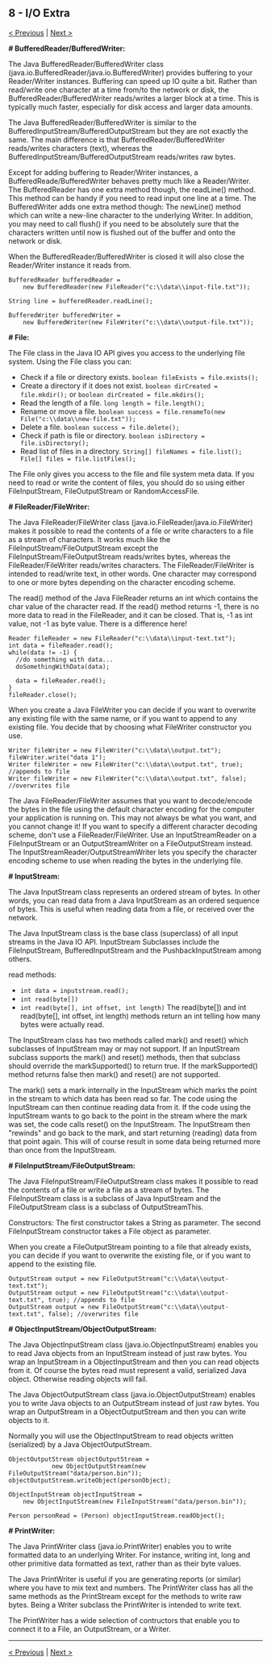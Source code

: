 ## 8 - I/O Extra

[< Previous](./08-io-fundamentals.md) | [Next >](./08-nio2.md)

**# BufferedReader/BufferedWriter:**

The Java BufferedReader/BufferedWriter class (java.io.BufferedReader/java.io.BufferedWriter) provides buffering to your 
Reader/Writer instances. Buffering can speed up IO quite a bit. Rather than read/write one character at a time from/to 
the network or disk, the BufferedReader/BufferedWriter reads/writes a larger block at a time. This is typically much 
faster, especially for disk access and larger data amounts.

The Java BufferedReader/BufferedWriter is similar to the BufferedInputStream/BufferedOutputStream but they are not 
exactly the same. The main difference is that BufferedReader/BufferedWriter reads/writes characters (text), whereas the 
BufferedInputStream/BufferedOutputStream reads/writes raw bytes. 

Except for adding buffering to Reader/Writer instances, a BufferedReade/BufferedWriter behaves pretty much like a 
Reader/Writer. The BufferedReader has one extra method though, the readLine() method. This method can be handy if you 
need to read input one line at a time. The BufferedWriter adds one extra method though: The newLine() method which can 
write a new-line character to the underlying Writer. In addition, you may need to call flush() if you need to be 
absolutely sure that the characters written until now is flushed out of the buffer and onto the network or disk. 

When the BufferedReader/BufferedWriter is closed it will also close the Reader/Writer instance it reads from.

```
BufferedReader bufferedReader = 
    new BufferedReader(new FileReader("c:\\data\\input-file.txt"));

String line = bufferedReader.readLine();

BufferedWriter bufferedWriter = 
    new BufferedWriter(new FileWriter("c:\\data\\output-file.txt"));
```
 
**# File:**

The File class in the Java IO API gives you access to the underlying file system. Using the File class you can:

- Check if a file or directory exists. `boolean fileExists = file.exists();`
- Create a directory if it does not exist. `boolean dirCreated = file.mkdir();` or `boolean dirCreated = file.mkdirs();`
- Read the length of a file. `long length = file.length();`
- Rename or move a file. `boolean success = file.renameTo(new File("c:\\data\\new-file.txt"));`
- Delete a file. `boolean success = file.delete();`
- Check if path is file or directory. `boolean isDirectory = file.isDirectory();`
- Read list of files in a directory. `String[] fileNames = file.list(); File[] files = file.listFiles();`

The File only gives you access to the file and file system meta data. If you need to read or write the content of files, 
you should do so using either FileInputStream, FileOutputStream or RandomAccessFile. 

**# FileReader/FileWriter:**

The Java FileReader/FileWriter class (java.io.FileReader/java.io.FileWriter) makes it possible to read the contents of 
a file or write characters to a file as a stream of characters. It works much like the FileInputStream/FileOutputStream 
except the FileInputStream/FileOutputStream reads/writes bytes, whereas the FileReader/FileWriter reads/writes characters. 
The FileReader/FileWriter is intended to read/write text, in other words. One character may correspond to one or more 
bytes depending on the character encoding scheme. 

The read() method of the Java FileReader returns an int which contains the char value of the character read. If the 
read() method returns -1, there is no more data to read in the FileReader, and it can be closed. That is, -1 as int 
value, not -1 as byte value. There is a difference here! 

```
Reader fileReader = new FileReader("c:\\data\\input-text.txt");
int data = fileReader.read();
while(data != -1) {
  //do something with data...
  doSomethingWithData(data);

  data = fileReader.read();
}
fileReader.close();
```

When you create a Java FileWriter you can decide if you want to overwrite any existing file with the same name, or if 
you want to append to any existing file. You decide that by choosing what FileWriter constructor you use. 

```
Writer fileWriter = new FileWriter("c:\\data\\output.txt");
fileWriter.write("data 1");
Writer fileWriter = new FileWriter("c:\\data\\output.txt", true);  //appends to file
Writer fileWriter = new FileWriter("c:\\data\\output.txt", false); //overwrites file
```

The Java FileReader/FileWriter assumes that you want to decode/encode the bytes in the file using the default character 
encoding for the computer your application is running on. This may not always be what you want, and you cannot change it!
If you want to specify a different character decoding scheme, don't use a FileReader/FileWriter. Use an InputStreamReader 
on a FileInputStream or an OutputStreamWriter on a FileOutputStream instead. The InputStreamReader/OutputStreamWriter 
lets you specify the character encoding scheme to use when reading the bytes in the underlying file. 

**# InputStream:**

The Java InputStream class represents an ordered stream of bytes. In other words, you can read data from a Java 
InputStream as an ordered sequence of bytes. This is useful when reading data from a file, or received over the network.

The Java InputStream class is the base class (superclass) of all input streams in the Java IO API. InputStream 
Subclasses include the FileInputStream, BufferedInputStream and the PushbackInputStream among others.

read methods:

- `int data = inputstream.read();`
- `int read(byte[])`
- `int read(byte[], int offset, int length)`
The read(byte[]) and int read(byte[], int offset, int length) methods return an int telling how many bytes were actually read.

The InputStream class has two methods called mark() and reset() which subclasses of InputStream may or may not support.
If an InputStream subclass supports the mark() and reset() methods, then that subclass should override the markSupported() 
to return true. If the markSupported() method returns false then mark() and reset() are not supported.

The mark() sets a mark internally in the InputStream which marks the point in the stream to which data has been read so 
far. The code using the InputStream can then continue reading data from it. If the code using the InputStream wants to 
go back to the point in the stream where the mark was set, the code calls reset() on the InputStream. The InputStream 
then "rewinds" and go back to the mark, and start returning (reading) data from that point again. This will of course 
result in some data being returned more than once from the InputStream.

**# FileInputStream/FileOutputStream:**

The Java FileInputStream/FileOutputStream class makes it possible to read the contents of a file or write a file as a 
stream of bytes. The FileInputStream class is a subclass of Java InputStream and the FileOutputStream class is a 
subclass of OutputStreamThis. 

Constructors: The first constructor takes a String as parameter. The second FileInputStream constructor takes a File 
object as parameter.

When you create a FileOutputStream pointing to a file that already exists, you can decide if you want to overwrite the 
existing file, or if you want to append to the existing file. 
 
```
OutputStream output = new FileOutputStream("c:\\data\\output-text.txt");
OutputStream output = new FileOutputStream("c:\\data\\output-text.txt", true); //appends to file
OutputStream output = new FileOutputStream("c:\\data\\output-text.txt", false); //overwrites file
```

**# ObjectInputStream/ObjectOutputStream:**

The Java ObjectInputStream class (java.io.ObjectInputStream) enables you to read Java objects from an InputStream 
instead of just raw bytes. You wrap an InputStream in a ObjectInputStream and then you can read objects from it. Of 
course the bytes read must represent a valid, serialized Java object. Otherwise reading objects will fail.

The Java ObjectOutputStream class (java.io.ObjectOutputStream) enables you to write Java objects to an OutputStream 
instead of just raw bytes. You wrap an OutputStream in a ObjectOutputStream and then you can write objects to it.

Normally you will use the ObjectInputStream to read objects written (serialized) by a Java ObjectOutputStream.

```
ObjectOutputStream objectOutputStream =
            new ObjectOutputStream(new FileOutputStream("data/person.bin"));
objectOutputStream.writeObject(personObject);

ObjectInputStream objectInputStream =
    new ObjectInputStream(new FileInputStream("data/person.bin"));

Person personRead = (Person) objectInputStream.readObject();
```

**# PrintWriter:**

The Java PrintWriter class (java.io.PrintWriter) enables you to write formatted data to an underlying Writer. For 
instance, writing int, long and other primitive data formatted as text, rather than as their byte values.

The Java PrintWriter is useful if you are generating reports (or similar) where you have to mix text and numbers. The 
PrintWriter class has all the same methods as the PrintStream except for the methods to write raw bytes. Being a Writer 
subclass the PrintWriter is intended to write text.

The PrintWriter has a wide selection of contructors that enable you to connect it to a File, an OutputStream, or a Writer.

---
[< Previous](./08-io-fundamentals.md) | [Next >](./08-nio2.md)
